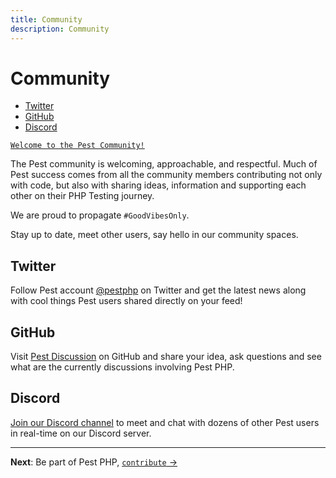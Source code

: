```yaml
---
title: Community
description: Community
---
```


# Community

- [Twitter](#twitter)
- [GitHub](#github)
- [Discord](#discord)

[`Welcome to the Pest Community!`](#)

The Pest community is welcoming, approachable, and respectful. Much of Pest success comes from all the community members contributing not only with code, but also with sharing ideas, information and supporting each other on their PHP Testing journey.

We are proud to propagate `#GoodVibesOnly`.

Stay up to date, meet other users, say hello in our community spaces.

<a name="twitter"></a>
## Twitter

Follow Pest account [@pestphp](https://twitter.com/pestphp) on Twitter and get the latest news along with cool things Pest users shared directly on your feed!

<a name="github"></a>
## GitHub

Visit [Pest Discussion](https://github.com/pestphp/pest/discussions) on GitHub and share your idea, ask questions and see what are the currently discussions involving Pest PHP.

<a name="discord"></a>
## Discord

[Join our Discord channel](https://discord.gg/bMAJv82) to meet and chat with dozens of other Pest users in real-time on our Discord server.

---

**Next**: Be part of Pest PHP, [`contribute` →](/docs/contribute)
